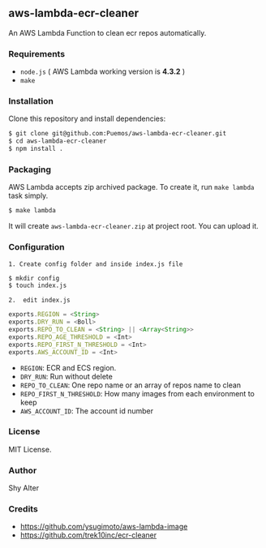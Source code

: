 ## aws-lambda-ecr-cleaner

An AWS Lambda Function to clean ecr repos automatically. 

### Requirements

- `node.js` ( AWS Lambda working version is **4.3.2** )
- `make`

### Installation

Clone this repository and install dependencies:

```bash
$ git clone git@github.com:Puemos/aws-lambda-ecr-cleaner.git
$ cd aws-lambda-ecr-cleaner
$ npm install .
```

### Packaging

AWS Lambda accepts zip archived package. To create it, run `make lambda` task simply.

```bash
$ make lambda
```

It will create `aws-lambda-ecr-cleaner.zip` at project root. You can upload it.

### Configuration

	1. Create config folder and inside index.js file
```bash
$ mkdir config
$ touch index.js
```
	2.	edit index.js

```javascript
exports.REGION = <String>
exports.DRY_RUN = <Boll>
exports.REPO_TO_CLEAN = <String> || <Array<String>>
exports.REPO_AGE_THRESHOLD = <Int>
exports.REPO_FIRST_N_THRESHOLD = <Int>
exports.AWS_ACCOUNT_ID = <Int>
```

- `REGION`: ECR and ECS region.
- `DRY_RUN`: Run without delete
- `REPO_TO_CLEAN`: One repo name or an array of repos name to clean
- `REPO_FIRST_N_THRESHOLD`: How many images from each environment to keep
- `AWS_ACCOUNT_ID`: The account id number

### License

MIT License.

### Author

Shy Alter

### Credits

- https://github.com/ysugimoto/aws-lambda-image
- https://github.com/trek10inc/ecr-cleaner
